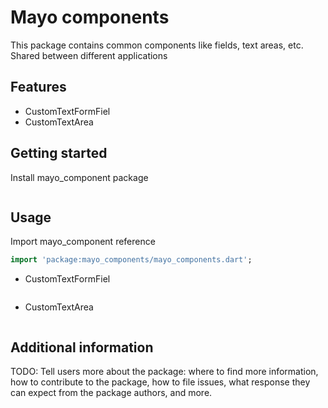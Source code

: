 # Mayo components

This package contains common components like fields, text areas, etc. Shared between different applications

## Features

- CustomTextFormFiel
- CustomTextArea

## Getting started

Install mayo_component package

```dart
```

## Usage

Import mayo_component reference

```dart
import 'package:mayo_components/mayo_components.dart';
```

- CustomTextFormFiel
```dart
```

- CustomTextArea
```dart
```

## Additional information

TODO: Tell users more about the package: where to find more information, how to 
contribute to the package, how to file issues, what response they can expect 
from the package authors, and more.
